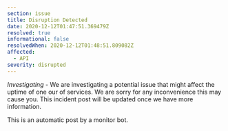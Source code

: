 ```yaml
---
section: issue
title: Disruption Detected
date: 2020-12-12T01:47:51.369479Z
resolved: true
informational: false
resolvedWhen: 2020-12-12T01:48:51.809082Z
affected:
  - API
severity: disrupted
---
```

*Investigating* - We are investigating a potential issue that might affect the uptime of one our of services. We are sorry for any inconvenience this may cause you. This incident post will be updated once we have more information.

This is an automatic post by a monitor bot.
        